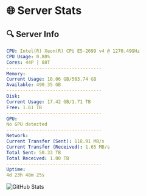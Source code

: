 # 🌐 Server Stats
## 🔍 Server Info
```yaml
CPU: Intel(R) Xeon(R) CPU E5-2699 v4 @ 1270.49GHz
CPU Usage: 0.80%
Cores: 44P | 88T
-----------------------------------
Memory:
Current Usage: 10.06 GB/503.74 GB
Available: 490.35 GB
-----------------------------------
Disk:
Current Usage: 17.42 GB/1.71 TB
Free: 1.61 TB
-----------------------------------
GPU:
No GPU detected
-----------------------------------
Network:
Current Transfer (Sent): 118.91 MB/s
Current Transfer (Received): 1.65 MB/s
Total Sent: 50.33 TB
Total Received: 1.00 TB
-----------------------------------
Uptime:
4d 23h 48m 25s
```
![GitHub Stats](https://img.shields.io/badge/Updated-2025-02-12_22:31:43-blue)